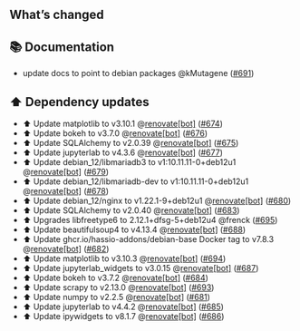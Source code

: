 ## What’s changed

## 📚 Documentation

- update docs to point to debian packages @kMutagene ([#691](https://github.com/hassio-addons/addon-jupyterlab/pull/691))

## ⬆️ Dependency updates

- ⬆️ Update matplotlib to v3.10.1 @[renovate[bot]](https://github.com/apps/renovate) ([#674](https://github.com/hassio-addons/addon-jupyterlab/pull/674))
- ⬆️ Update bokeh to v3.7.0 @[renovate[bot]](https://github.com/apps/renovate) ([#676](https://github.com/hassio-addons/addon-jupyterlab/pull/676))
- ⬆️ Update SQLAlchemy to v2.0.39 @[renovate[bot]](https://github.com/apps/renovate) ([#675](https://github.com/hassio-addons/addon-jupyterlab/pull/675))
- ⬆️ Update jupyterlab to v4.3.6 @[renovate[bot]](https://github.com/apps/renovate) ([#677](https://github.com/hassio-addons/addon-jupyterlab/pull/677))
- ⬆️ Update debian_12/libmariadb3 to v1:10.11.11-0+deb12u1 @[renovate[bot]](https://github.com/apps/renovate) ([#679](https://github.com/hassio-addons/addon-jupyterlab/pull/679))
- ⬆️ Update debian_12/libmariadb-dev to v1:10.11.11-0+deb12u1 @[renovate[bot]](https://github.com/apps/renovate) ([#678](https://github.com/hassio-addons/addon-jupyterlab/pull/678))
- ⬆️ Update debian_12/nginx to v1.22.1-9+deb12u1 @[renovate[bot]](https://github.com/apps/renovate) ([#680](https://github.com/hassio-addons/addon-jupyterlab/pull/680))
- ⬆️ Update SQLAlchemy to v2.0.40 @[renovate[bot]](https://github.com/apps/renovate) ([#683](https://github.com/hassio-addons/addon-jupyterlab/pull/683))
- ⬆️ Upgrades libfreetype6 to 2.12.1+dfsg-5+deb12u4 @frenck ([#695](https://github.com/hassio-addons/addon-jupyterlab/pull/695))
- ⬆️ Update beautifulsoup4 to v4.13.4 @[renovate[bot]](https://github.com/apps/renovate) ([#688](https://github.com/hassio-addons/addon-jupyterlab/pull/688))
- ⬆️ Update ghcr.io/hassio-addons/debian-base Docker tag to v7.8.3 @[renovate[bot]](https://github.com/apps/renovate) ([#682](https://github.com/hassio-addons/addon-jupyterlab/pull/682))
- ⬆️ Update matplotlib to v3.10.3 @[renovate[bot]](https://github.com/apps/renovate) ([#694](https://github.com/hassio-addons/addon-jupyterlab/pull/694))
- ⬆️ Update jupyterlab_widgets to v3.0.15 @[renovate[bot]](https://github.com/apps/renovate) ([#687](https://github.com/hassio-addons/addon-jupyterlab/pull/687))
- ⬆️ Update bokeh to v3.7.2 @[renovate[bot]](https://github.com/apps/renovate) ([#684](https://github.com/hassio-addons/addon-jupyterlab/pull/684))
- ⬆️ Update scrapy to v2.13.0 @[renovate[bot]](https://github.com/apps/renovate) ([#693](https://github.com/hassio-addons/addon-jupyterlab/pull/693))
- ⬆️ Update numpy to v2.2.5 @[renovate[bot]](https://github.com/apps/renovate) ([#681](https://github.com/hassio-addons/addon-jupyterlab/pull/681))
- ⬆️ Update jupyterlab to v4.4.2 @[renovate[bot]](https://github.com/apps/renovate) ([#685](https://github.com/hassio-addons/addon-jupyterlab/pull/685))
- ⬆️ Update ipywidgets to v8.1.7 @[renovate[bot]](https://github.com/apps/renovate) ([#686](https://github.com/hassio-addons/addon-jupyterlab/pull/686))
